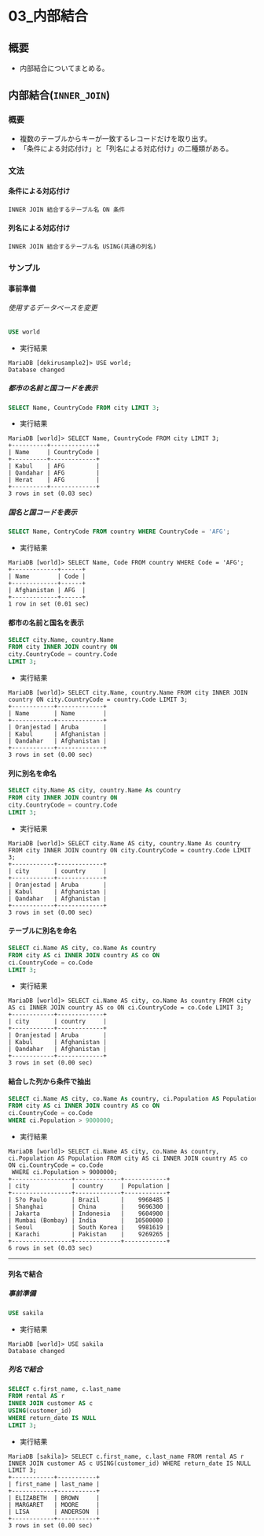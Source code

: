 03\_内部結合
===

## 概要

- 内部結合についてまとめる。

## 内部結合(`INNER_JOIN`)

### 概要

- 複数のテーブルからキーが一致するレコードだけを取り出す。
- 「条件による対応付け」と「列名による対応付け」の二種類がある。

### 文法

#### 条件による対応付け

`INNER JOIN 結合するテーブル名 ON 条件`

#### 列名による対応付け

`INNER JOIN 結合するテーブル名 USING(共通の列名)`

### サンプル

#### 事前準備

###### 使用するデータベースを変更

```SQL
USE world
```

- 実行結果

```
MariaDB [dekirusample2]> USE world;
Database changed
```

##### 都市の名前と国コードを表示

```SQL
SELECT Name, CountryCode FROM city LIMIT 3;
```

- 実行結果

```
MariaDB [world]> SELECT Name, CountryCode FROM city LIMIT 3;
+----------+-------------+
| Name     | CountryCode |
+----------+-------------+
| Kabul    | AFG         |
| Qandahar | AFG         |
| Herat    | AFG         |
+----------+-------------+
3 rows in set (0.03 sec)
```

##### 国名と国コードを表示

```SQL
SELECT Name, ContryCode FROM country WHERE CountryCode = 'AFG';
```

- 実行結果

```
MariaDB [world]> SELECT Name, Code FROM country WHERE Code = 'AFG';
+-------------+------+
| Name        | Code |
+-------------+------+
| Afghanistan | AFG  |
+-------------+------+
1 row in set (0.01 sec)
```

#### 都市の名前と国名を表示

```SQL
SELECT city.Name, country.Name 
FROM city INNER JOIN country ON 
city.CountryCode = country.Code 
LIMIT 3;
```

- 実行結果

```
MariaDB [world]> SELECT city.Name, country.Name FROM city INNER JOIN country ON city.CountryCode = country.Code LIMIT 3;
+------------+-------------+
| Name       | Name        |
+------------+-------------+
| Oranjestad | Aruba       |
| Kabul      | Afghanistan |
| Qandahar   | Afghanistan |
+------------+-------------+
3 rows in set (0.00 sec)
```

#### 列に別名を命名

```SQL
SELECT city.Name AS city, country.Name As country 
FROM city INNER JOIN country ON 
city.CountryCode = country.Code 
LIMIT 3;
```

- 実行結果

```
MariaDB [world]> SELECT city.Name AS city, country.Name As country FROM city INNER JOIN country ON city.CountryCode = country.Code LIMIT 3;
+------------+-------------+
| city       | country     |
+------------+-------------+
| Oranjestad | Aruba       |
| Kabul      | Afghanistan |
| Qandahar   | Afghanistan |
+------------+-------------+
3 rows in set (0.00 sec)
```

#### テーブルに別名を命名

```SQL
SELECT ci.Name AS city, co.Name As country 
FROM city AS ci INNER JOIN country AS co ON 
ci.CountryCode = co.Code 
LIMIT 3;
```

- 実行結果

```
MariaDB [world]> SELECT ci.Name AS city, co.Name As country FROM city AS ci INNER JOIN country AS co ON ci.CountryCode = co.Code LIMIT 3;
+------------+-------------+
| city       | country     |
+------------+-------------+
| Oranjestad | Aruba       |
| Kabul      | Afghanistan |
| Qandahar   | Afghanistan |
+------------+-------------+
3 rows in set (0.00 sec)
```

#### 結合した列から条件で抽出

```SQL
SELECT ci.Name AS city, co.Name As country, ci.Population AS Population 
FROM city AS ci INNER JOIN country AS co ON 
ci.CountryCode = co.Code 
WHERE ci.Population > 9000000;
```

- 実行結果

```
MariaDB [world]> SELECT ci.Name AS city, co.Name As country, ci.Population AS Population FROM city AS ci INNER JOIN country AS co ON ci.CountryCode = co.Code
 WHERE ci.Population > 9000000;
+-----------------+-------------+------------+
| city            | country     | Population |
+-----------------+-------------+------------+
| S?o Paulo       | Brazil      |    9968485 |
| Shanghai        | China       |    9696300 |
| Jakarta         | Indonesia   |    9604900 |
| Mumbai (Bombay) | India       |   10500000 |
| Seoul           | South Korea |    9981619 |
| Karachi         | Pakistan    |    9269265 |
+-----------------+-------------+------------+
6 rows in set (0.03 sec)
```

---

#### 列名で結合

##### 事前準備

```SQL
USE sakila
```

- 実行結果

```
MariaDB [world]> USE sakila
Database changed
```

##### 列名で結合

```SQL
SELECT c.first_name, c.last_name 
FROM rental AS r 
INNER JOIN customer AS c 
USING(customer_id) 
WHERE return_date IS NULL 
LIMIT 3;
```

- 実行結果

```
MariaDB [sakila]> SELECT c.first_name, c.last_name FROM rental AS r INNER JOIN customer AS c USING(customer_id) WHERE return_date IS NULL LIMIT 3;
+------------+-----------+
| first_name | last_name |
+------------+-----------+
| ELIZABETH  | BROWN     |
| MARGARET   | MOORE     |
| LISA       | ANDERSON  |
+------------+-----------+
3 rows in set (0.00 sec)
```
